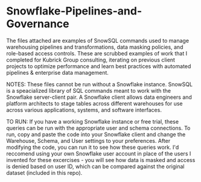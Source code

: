 # Snowflake-Pipelines-and-Governance

The files attached are examples of SnowSQL commands used to manage warehousing pipelines and transformations, data masking policies, and role-based access controls. These are scrubbed examples of work that I completed for Kubrick Group consulting, iterating on previous client projects to optimize performance and learn best practices with automated pipelines & enterprise data management.

NOTES:
These files cannot be run without a Snowflake instance. SnowSQL is a speacialized library of SQL commands meant to work with the Snowflake server-client pair. A Snowflake client allows data engineers and platform architects to stage tables across different warehouses for use across various applications, systems, and software interfaces. 

TO RUN:
If you have a working Snowflake instance or free trial, these queries can be run with the appropriate user and schema connections. To run, copy and paste the code into your Snowflake client and change the Warehouse, Schema, and User settings to your preferences. After modifying the code, you can run it to see how these queries work. I'd reccomend using your own Snowflake user account in place of the users I invented for these excercises - you will see how data is masked and access is denied based on user ID, which can be compared against the original dataset (included in this repo).
